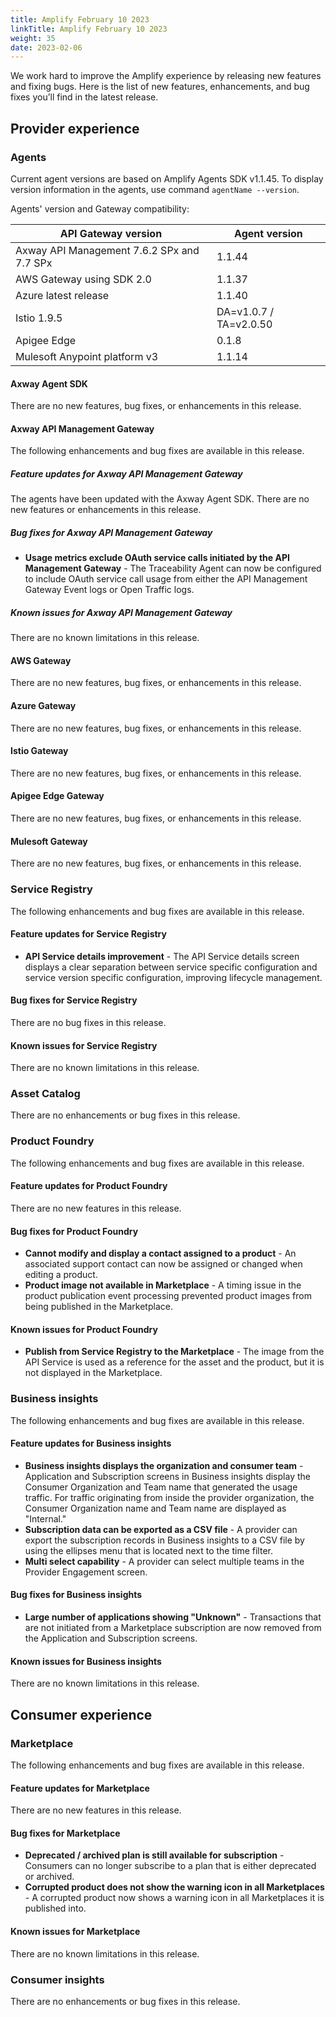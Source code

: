```yaml
---
title: Amplify February 10 2023
linkTitle: Amplify February 10 2023
weight: 35
date: 2023-02-06
---
```

We work hard to improve the Amplify experience by releasing new features and fixing bugs. Here is the list of new features, enhancements, and bug fixes you’ll find in the latest release.

## Provider experience

### Agents

Current agent versions are based on Amplify Agents SDK v1.1.45. To display version information in the agents, use command `agentName --version`.

Agents' version and Gateway compatibility:

| API Gateway version                        | Agent version          |
|--------------------------------------------|------------------------|
| Axway API Management 7.6.2 SPx and 7.7 SPx | 1.1.44                 |
| AWS Gateway using SDK 2.0                  | 1.1.37                 |
| Azure latest release                       | 1.1.40                 |
| Istio 1.9.5                                | DA=v1.0.7 / TA=v2.0.50 |
| Apigee Edge                                | 0.1.8                  |
| Mulesoft Anypoint platform v3              | 1.1.14                 |

#### Axway Agent SDK

There are no new features, bug fixes, or enhancements in this release.

#### Axway API Management Gateway

The following enhancements and bug fixes are available in this release.

##### Feature updates for Axway API Management Gateway

The agents have been updated with the Axway Agent SDK. There are no new features or enhancements in this release.

##### Bug fixes for Axway API Management Gateway

* **Usage metrics exclude OAuth service calls initiated by the API Management Gateway** - The Traceability Agent can now be configured to include OAuth service call usage from either the API Management Gateway Event logs or Open Traffic logs.

##### Known issues for Axway API Management Gateway

There are no known limitations in this release.

#### AWS Gateway

There are no new features, bug fixes, or enhancements in this release.

#### Azure Gateway

There are no new features, bug fixes, or enhancements in this release.

#### Istio Gateway

There are no new features, bug fixes, or enhancements in this release.

#### Apigee Edge Gateway

There are no new features, bug fixes, or enhancements in this release.

#### Mulesoft Gateway

There are no new features, bug fixes, or enhancements in this release.

### Service Registry

The following enhancements and bug fixes are available in this release.

#### Feature updates for Service Registry

* **API Service details improvement** - The API Service details screen displays a clear separation between service specific configuration and service version specific configuration, improving lifecycle management.

#### Bug fixes for Service Registry

There are no bug fixes in this release.

#### Known issues for Service Registry

There are no known limitations in this release.

### Asset Catalog

There are no enhancements or bug fixes in this release.

### Product Foundry

The following enhancements and bug fixes are available in this release.

#### Feature updates for Product Foundry

There are no new features in this release.

#### Bug fixes for Product Foundry

* **Cannot modify and display a contact assigned to a product** - An associated support contact can now be assigned or changed when editing a product.
* **Product image not available in Marketplace** - A timing issue in the product publication event processing prevented product images from being published in the Marketplace.

#### Known issues for Product Foundry

* **Publish from Service Registry to the Marketplace** - The image from the API Service is used as a reference for the asset and the product, but it is not displayed in the Marketplace.

### Business insights

The following enhancements and bug fixes are available in this release.

#### Feature updates for Business insights

* **Business insights displays the organization and consumer team** - Application and Subscription screens in Business insights display the Consumer Organization and Team name that generated the usage traffic. For traffic originating from inside the provider organization, the Consumer Organization name and Team name are displayed as "Internal."
* **Subscription data can be exported as a CSV file** - A provider can export the subscription records in Business insights to a CSV file by using the ellipses menu that is located next to the time filter.
* **Multi select capability** - A provider can select multiple teams in the Provider Engagement screen.

#### Bug fixes for Business insights

* **Large number of applications showing "Unknown"** - Transactions that are not initiated from a Marketplace subscription are now removed from the Application and Subscription screens.

#### Known issues for Business insights

There are no known limitations in this release.

## Consumer experience

### Marketplace

The following enhancements and bug fixes are available in this release.

#### Feature updates for Marketplace

There are no new features in this release.

#### Bug fixes for Marketplace

* **Deprecated / archived plan is still available for subscription** - Consumers can no longer subscribe to a plan that is either deprecated or archived.
* **Corrupted product does not show the warning icon in all Marketplaces** - A corrupted product now shows a warning icon in all Marketplaces it is published into.

#### Known issues for Marketplace

There are no known limitations in this release.

### Consumer insights

There are no enhancements or bug fixes in this release.
